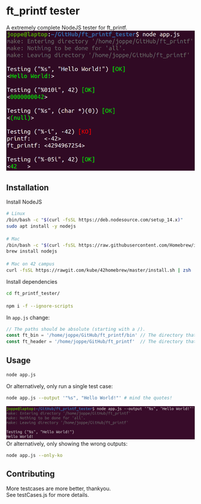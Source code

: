# ft_printf tester

A extremely complete NodeJS tester for ft_printf.
![Example missing](doc/example.png?raw=true "Example")

## Installation
Install NodeJS
```bash
# Linux
/bin/bash -c "$(curl -fsSL https://deb.nodesource.com/setup_14.x)"
sudo apt install -y nodejs

# Mac
/bin/bash -c "$(curl -fsSL https://raw.githubusercontent.com/Homebrew/install/master/install.sh)"
brew install nodejs

# Mac on 42 campus
curl -fsSL https://rawgit.com/kube/42homebrew/master/install.sh | zsh
```
Install dependencies
```bash
cd ft_printf_tester/

npm i -f --ignore-scripts
```
In `app.js` change:
```js
// The paths should be absolute (starting with a /).
const ft_bin = '/home/joppe/GitHub/ft_printf/bin' // The directory that contains your libftprintf.a file.
const ft_header = '/home/joppe/GitHub/ft_printf'  // The directory that contains your header file.
```

## Usage
```bash
node app.js
```
Or alternatively, only run a single test case:
```bash
node app.js --output '"%s", "Hello World!"' # mind the quotes!
```
![Example missing](doc/single.png?raw=true "Example")
Or alternatively, only showing the wrong outputs:
```bash
node app.js --only-ko
```
## Contributing
More testcases are more better, thankyou.  
See testCases.js for more details.
